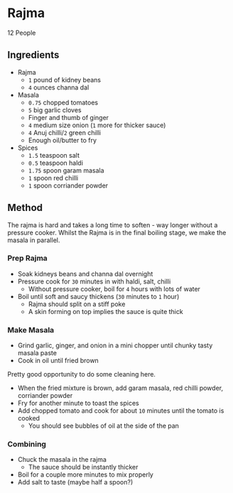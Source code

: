 # Rajma

12 People

## Ingredients

 - Rajma
   - `1` pound of kidney beans
   - `4` ounces channa dal
 - Masala
   - `0.75` chopped tomatoes 
   - `5` big garlic cloves
   - Finger and thumb of ginger
   - `4` medium size onion (`1` more for thicker sauce)
   - `4` Anuj chilli/`2` green chilli
   - Enough oil/butter to fry
 - Spices
   - `1.5` teaspoon salt
   - `0.5` teaspoon haldi
   - `1.75` spoon garam masala
   - `1` spoon red chilli
   - `1` spoon corriander powder

## Method

The rajma is hard and takes a long time to soften - way longer without a pressure cooker.  Whilst the Rajma is in the final boiling stage, we make the masala in parallel.

### Prep Rajma

 - Soak kidneys beans and channa dal overnight
 - Pressure cook for `30` minutes in with haldi, salt, chilli
   - Without pressure cooker, boil for `4` hours with lots of water
 - Boil until soft and saucy thickens (`30` minutes to `1` hour)
    - Rajma should split on a stiff poke
    - A skin forming on top implies the sauce is quite thick

### Make Masala

 - Grind garlic, ginger, and onion in a mini chopper until chunky tasty masala paste
 - Cook in oil until fried brown

Pretty good opportunity to do some cleaning here.

 - When the fried mixture is brown, add garam masala, red chilli powder, corriander powder
 - Fry for another minute to toast the spices
 - Add chopped tomato and cook for about `10` minutes until the tomato is cooked
   - You should see bubbles of oil at the side of the pan

### Combining 

 - Chuck the masala in the rajma
   - The sauce should be instantly thicker
 - Boil for a couple more minutes to mix properly
 - Add salt to taste (maybe half a spoon?)
